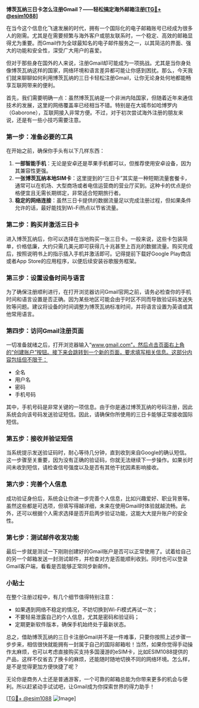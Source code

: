 **博茨瓦纳三日卡怎么注册Gmail？——轻松搞定海外邮箱注册[[TG💪+ @esim1088](https://t.me/s/esim1088)]**

在当今这个信息化飞速发展的时代，拥有一个国际化的电子邮箱账号已经成为很多人的刚需。尤其是在需要频繁与海外客户或朋友联系时，一个稳定、高效的邮箱显得尤为重要。而Gmail作为全球最知名的电子邮件服务之一，以其简洁的界面、强大的功能和安全性，深受广大用户的喜爱。

但对于那些身在国外的人来说，注册Gmail却可能成为一项挑战。尤其是当你身处像博茨瓦纳这样的国家，网络环境和语言差异都可能让你感到困扰。那么，今天我们就来聊聊如何利用博茨瓦纳的三日卡轻松注册Gmail，让你无论身处何地都能畅享互联网带来的便利。

首先，我们需要明确一点：虽然博茨瓦纳是一个非洲内陆国家，但随着近年来通信技术的发展，这里的网络覆盖率已经相当不错。特别是在大城市如哈博罗内（Gaborone），互联网接入非常方便。不过，对于初次尝试海外注册的朋友来说，还是有一些小技巧需要注意。

### **第一步：准备必要的工具**
在开始之前，确保你手头有以下几样东西：
1. **一部智能手机**：无论是安卓还是苹果手机都可以，但推荐使用安卓设备，因为其兼容性更强。
2. **一张博茨瓦纳本地SIM卡**：这里提到的“三日卡”其实是一种短期流量套餐卡，通常可以在机场、大型商场或者电信运营商的营业厅买到。这种卡的优点是价格便宜且无需长期绑定，非常适合短期旅行者。
3. **稳定的网络连接**：虽然三日卡提供的数据流量足以完成注册过程，但如果条件允许的话，最好能找到Wi-Fi热点以节省流量。

### **第二步：购买并激活三日卡**
进入博茨瓦纳后，你可以选择在当地购买一张三日卡。一般来说，这些卡包装简单，价格低廉，大约只需几美元即可获得几十兆甚至上百兆的数据流量。购买完成后，按照说明书上的指示插入手机并激活即可。记得提前下载好Google Play商店或者App Store的应用程序，以便后续安装谷歌服务框架。

### **第三步：设置设备时间与语言**
为了确保注册顺利进行，在打开浏览器访问Gmail官网之前，请务必检查你的手机时间和语言设置是否正确。因为某些地区可能会由于时区不同而导致验证码发送失败等问题。建议将设备的时间调整为博茨瓦纳标准时间，并将语言设置为英语或其他常用语言。

### **第四步：访问Gmail注册页面**
一切准备就绪之后，打开浏览器输入“www.gmail.com”，然后点击页面右上角的“创建账户”按钮。接下来会跳转到一个新的页面，要求填写相关信息。这部分内容包括但不限于：
- 全名
- 用户名
- 密码
- 手机号码

其中，手机号码是非常关键的一项信息。由于你是通过博茨瓦纳的号码注册，因此系统会向该号码发送验证短信。因此，请确保你所使用的三日卡能够正常接收国际短信。

### **第五步：接收并验证短信**
当系统提示发送验证码时，耐心等待几分钟，直到收到来自Google的确认短信。这一步骤至关重要，因为没有正确的验证码，你就无法继续下一步操作。如果长时间未收到短信，请检查信号强度以及是否有其他干扰因素影响接收。

### **第六步：完善个人信息**
成功验证身份后，系统会让你进一步完善个人信息，比如兴趣爱好、职业背景等。虽然这些都是可选项，但填写得越详细，未来在使用Gmail时体验就越流畅。此外，还可以根据个人需求选择是否开启两步验证功能，这能大大提升账户的安全性。

### **第七步：测试邮件收发功能**
最后一步就是测试一下刚刚创建好的Gmail账户是否可以正常使用了。试着给自己的另一个邮箱发送一封测试邮件，并检查对方是否能顺利收到。同时也可以登录Gmail客户端，看看是否能够正常同步新邮件。

### **小贴士**
在整个注册过程中，有几个细节值得特别注意：
- 如果遇到网络不稳定的情况，不妨切换到Wi-Fi模式再试一次；
- 不要轻易泄露自己的个人信息，尤其是密码和验证码；
- 定期更新软件版本，确保手机始终处于最新状态。

总之，借助博茨瓦纳的三日卡注册Gmail并不是一件难事，只要你按照上述步骤一步步来，相信很快就能拥有一封属于自己的国际邮箱啦！当然，如果你觉得手动操作太麻烦，也可以考虑直接购买支持多国漫游的eSIM卡，比如ESIM1088提供的产品，这样不仅省去了换卡的麻烦，还能随时随地切换不同的网络环境。怎么样，是不是觉得更加方便快捷了呢？

无论你是商务人士还是普通游客，一个可靠的邮箱总能为你带来更多的机会与便利。所以赶紧动手试试吧，让Gmail成为你探索世界的得力助手！

[[TG💪+ @esim1088](https://t.me/s/esim1088) ![Image](https://i.postimg.cc/4NQfJmqS/Snipaste-2025-05-13-00-14-12.png)]